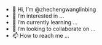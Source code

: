 - 👋 Hi, I’m @zhechengwanglinbing
- 👀 I’m interested in ...
- 🌱 I’m currently learning ...
- 💞️ I’m looking to collaborate on ...
- 📫 How to reach me ...

<!---
zhechengwanglinbing/zhechengwanglinbing is a ✨ special ✨ repository because its `README.md` (this file) appears on your GitHub profile.
You can click the Preview link to take a look at your changes.
--->
